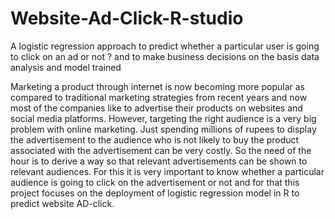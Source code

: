 # Website-Ad-Click-R-studio
A logistic regression approach to predict whether a particular user is going to click on an ad or not ? and to make business decisions on the basis data analysis and model trained


Marketing a product through internet is now becoming more popular as compared to traditional marketing strategies from recent years and now most of the companies like to advertise their products on websites and social media platforms. However, targeting the right audience is a very big problem with online marketing. Just spending millions of rupees to display the advertisement to the audience who is not likely to buy the product associated with the advertisement can be very costly. So the need of the hour is to derive a way so that relevant advertisements can be shown to relevant audiences. For this it is very important to know whether a particular audience is going to click on the advertisement or not and for that this project focuses on the deployment of logistic regression model in R to predict website AD-click.
